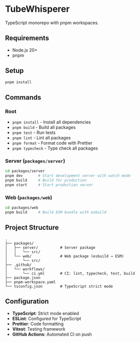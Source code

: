 # TubeWhisperer

TypeScript monorepo with pnpm workspaces.

## Requirements

- Node.js 20+
- pnpm

## Setup

```bash
pnpm install
```

## Commands

### Root

- `pnpm install` - Install all dependencies
- `pnpm build` - Build all packages
- `pnpm test` - Run tests
- `pnpm lint` - Lint all packages
- `pnpm format` - Format code with Prettier
- `pnpm typecheck` - Type check all packages

### Server (`packages/server`)

```bash
cd packages/server
pnpm dev       # Start development server with watch mode
pnpm build     # Build for production
pnpm start     # Start production server
```

### Web (`packages/web`)

```bash
cd packages/web
pnpm build     # Build ESM bundle with esbuild
```

## Project Structure

```
.
├── packages/
│   ├── server/          # Server package
│   │   └── src/
│   └── web/             # Web package (esbuild → ESM)
│       └── src/
├── .github/
│   └── workflows/
│       └── ci.yml       # CI: lint, typecheck, test, build
├── package.json
├── pnpm-workspace.yaml
└── tsconfig.json        # TypeScript strict mode
```

## Configuration

- **TypeScript**: Strict mode enabled
- **ESLint**: Configured for TypeScript
- **Prettier**: Code formatting
- **Vitest**: Testing framework
- **GitHub Actions**: Automated CI on push

